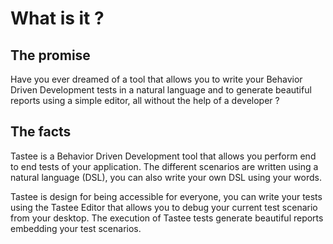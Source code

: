 # What is it ?
## The promise
Have you ever dreamed of a tool that allows you to write your Behavior Driven Development tests in a natural language and to generate beautiful reports using a simple editor, all without the help of a developer ?

## The facts
Tastee is a Behavior Driven Development tool that allows you perform end to end tests of your application.
The different scenarios are written using a natural language (DSL), you can also write your own DSL using your words.

Tastee is design for being accessible for everyone, you can write your tests using the Tastee Editor that allows you to debug your current test scenario from your desktop.
The execution of Tastee tests generate beautiful reports embedding your test scenarios.
